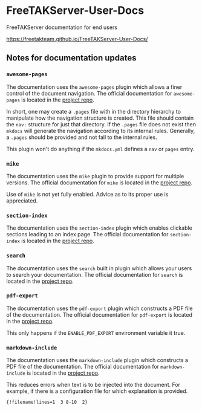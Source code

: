 # FreeTAKServer-User-Docs
FreeTAKServer documentation for end users

https://freetakteam.github.io/FreeTAKServer-User-Docs/

## Notes for documentation updates

### `awesome-pages`

The documentation uses the `awesome-pages` plugin which allows a
finer control of the document navigation. 
The official documentation for `awesome-pages` is located in the [project repo](https://github.com/lukasgeiter/mkdocs-awesome-pages-plugin).

In short, one may create a `.pages` file with in the directory hierarchy
to manipulate how the navigation structure is created. 
This file should contain the `nav:` structure for just that directory. 
If the `.pages` file does not exist 
then `mkdocs` will generate the navigation according to its internal rules.
Generally, a `.pages` should be provided and not fall to the internal rules.

This plugin won't do anything if the `mkdocs.yml` defines a `nav` or `pages` entry.

### `mike`
The documentation uses the `mike` plugin to provide support for multiple versions.
The official documentation for `mike` is located in the [project repo](https://github.com/jimporter/mike/).

Use of `mike` is not yet fully enabled.
Advice as to its proper use is appreciated.


### `section-index`
The documentation uses the `section-index` plugin which enables clickable sections leading to an index page. 
The official documentation for `section-index` is located in the [project repo](https://github.com/oprypin/mkdocs-section-index/).


### `search`
The documentation uses the `search` built in plugin which allows your users to search your documentation. 
The official documentation for `search` is located in the [project repo](https://squidfunk.github.io/mkdocs-material/plugins/search/#configuration).


### `pdf-export`
The documentation uses the `pdf-export` plugin which constructs a PDF file of the documentation. 
The official documentation for `pdf-export` is located in the [project repo](https://github.com/zhaoterryy/mkdocs-pdf-export-plugin).

This only happens if the `ENABLE_PDF_EXPORT` environment variable it true.


### `markdown-include`
The documentation uses the `markdown-include` plugin which constructs a PDF file of the documentation. 
The official documentation for `markdown-include` is located in the [project repo](https://github.com/cmacmackin/markdown-include).

This reduces errors when text is to be injected into the document.
For example, if there is a configuration file for which explanation is provided.
```
{!filename!lines=1  3 8-10  2}
```

